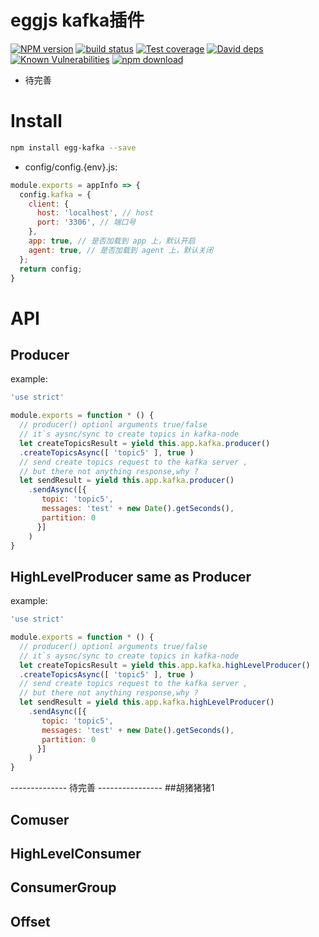 # eggjs kafka插件

[![NPM version][npm-image]][npm-url]
[![build status][travis-image]][travis-url]
[![Test coverage][codecov-image]][codecov-url]
[![David deps][david-image]][david-url]
[![Known Vulnerabilities][snyk-image]][snyk-url]
[![npm download][download-image]][download-url]

[npm-image]: https://img.shields.io/npm/v/egg-kafka.svg?style=flat-square
[npm-url]: https://npmjs.org/package/egg-kafka
[travis-image]: https://img.shields.io/travis/ntfs32/egg-kafka.svg?style=flat-square
[travis-url]: https://travis-ci.org/ntfs32/egg-kafka
[codecov-image]: https://codecov.io/gh/ntfs32/egg-kafka/branch/master/graph/badge.svg
[codecov-url]: https://codecov.io/gh/ntfs32/egg-kafka
[david-image]: https://img.shields.io/david/ntfs32/egg-kafka.svg?style=flat-square
[david-url]: https://david-dm.org/ntfs32/egg-kafka
[snyk-image]: https://snyk.io/test/github/ntfs32/egg-kafka/badge.svg?style=flat-square
[snyk-url]: https://snyk.io/test/github/ntfs32/egg-kafka
[download-image]: https://img.shields.io/npm/dm/egg-kafka.svg?style=flat-square
[download-url]: https://npmjs.org/package/egg-kafka

- 待完善
# Install
```bash
npm install egg-kafka --save
```
- config/config.{env}.js:
```javascript
module.exports = appInfo => {
  config.kafka = {
    client: {
      host: 'localhost', // host
      port: '3306', // 端口号
    },
    app: true, // 是否加载到 app 上，默认开启
    agent: true, // 是否加载到 agent 上，默认关闭
  };
  return config;
}
```

# API
## Producer
example:
```javascript
'use strict'

module.exports = function * () {
  // producer() optionl arguments true/false
  // it`s aysnc/sync to create topics in kafka-node
  let createTopicsResult = yield this.app.kafka.producer()
  .createTopicsAsync([ 'topic5' ], true )
  // send create topics request to the kafka server ,
  // but there not anything response,why ?
  let sendResult = yield this.app.kafka.producer()
    .sendAsync([{
       topic: 'topic5', 
       messages: 'test' + new Date().getSeconds(), 
       partition: 0 
      }]
    )
}
```

## HighLevelProducer same as Producer
example:
```javascript
'use strict'

module.exports = function * () {
  // producer() optionl arguments true/false
  // it`s aysnc/sync to create topics in kafka-node
  let createTopicsResult = yield this.app.kafka.highLevelProducer()
  .createTopicsAsync([ 'topic5' ], true )
  // send create topics request to the kafka server ,
  // but there not anything response,why ?
  let sendResult = yield this.app.kafka.highLevelProducer()
    .sendAsync([{
       topic: 'topic5', 
       messages: 'test' + new Date().getSeconds(), 
       partition: 0 
      }]
    )
}
```

-------------- 待完善 ----------------
##胡猪猪猪1
## Comuser

## HighLevelConsumer

## ConsumerGroup

## Offset
